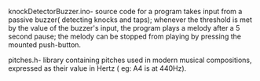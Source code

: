 knockDetectorBuzzer.ino- source code for a program takes input from a passive buzzer( detecting knocks and taps);
                     whenever the threshold is met by the value of the buzzer's input, the program plays a melody after a 5 second pause;
                     the melody can be stopped from playing by pressing the mounted push-button.
                     
pitches.h- library containing pitches used in modern musical compositions, expressed as their value in Hertz ( eg: A4 is at 440Hz).
